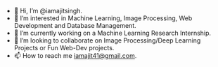 - 👋 Hi, I’m @iamajitsingh.
- 👀 I’m interested in Machine Learning, Image Processing, Web Development and Database Management.
- 🌱 I’m currently working on a Machine Learning Research Internship.
- 💞️ I’m looking to collaborate on Image Processing/Deep Learning Projects or Fun Web-Dev projects.
- 📫 How to reach me iamajit41@gmail.com. 

<!---
iamajitsingh/iamajitsingh is a ✨ special ✨ repository because its `README.md` (this file) appears on your GitHub profile.
You can click the Preview link to take a look at your changes.
--->
